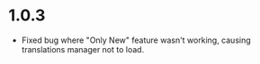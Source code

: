 # 1.0.3

- Fixed bug where "Only New" feature wasn't working, causing translations manager not to load.